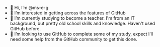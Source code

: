 - 👋 Hi, I’m @ms-e-g
- 👀 I’m interested in getting across the features of GitHub
- 🌱 I’m currently studying to become a teacher. I'm from an IT background, but pretty old school skills and knowledge. Haven't used GitHub before.
- 💞️ I’m looking to use GitHub to complete some of my study, expect I'll need some help from the GitHub community to get this done.


<!---
ms-e-g/ms-e-g is a ✨ special ✨ repository because its `README.md` (this file) appears on your GitHub profile.
You can click the Preview link to take a look at your changes.
--->
